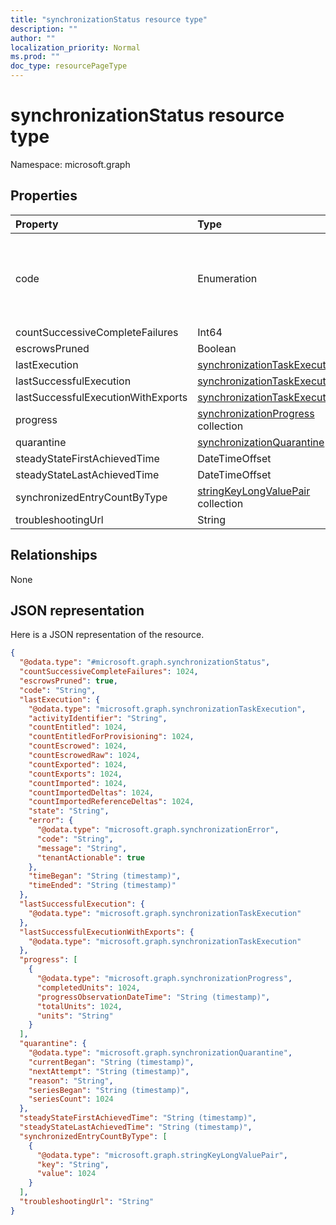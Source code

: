 ```yaml
---
title: "synchronizationStatus resource type"
description: ""
author: ""
localization_priority: Normal
ms.prod: ""
doc_type: resourcePageType
---
```


# synchronizationStatus resource type


Namespace: microsoft.graph



## Properties
|Property|Type|Description|
|:---|:---|:---|
|code|Enumeration|. Possible values are: `NotConfigured`, `NotRun`, `Active`, `Paused`, `Quarantine`.|
|countSuccessiveCompleteFailures|Int64||
|escrowsPruned|Boolean||
|lastExecution|[synchronizationTaskExecution](../resources/synchronizationtaskexecution.md)||
|lastSuccessfulExecution|[synchronizationTaskExecution](../resources/synchronizationtaskexecution.md)||
|lastSuccessfulExecutionWithExports|[synchronizationTaskExecution](../resources/synchronizationtaskexecution.md)||
|progress|[synchronizationProgress](../resources/synchronizationprogress.md) collection||
|quarantine|[synchronizationQuarantine](../resources/synchronizationquarantine.md)||
|steadyStateFirstAchievedTime|DateTimeOffset||
|steadyStateLastAchievedTime|DateTimeOffset||
|synchronizedEntryCountByType|[stringKeyLongValuePair](../resources/stringkeylongvaluepair.md) collection||
|troubleshootingUrl|String||

## Relationships
None

## JSON representation
Here is a JSON representation of the resource.
<!-- {
  "blockType": "resource",
  "@odata.type": "microsoft.graph.synchronizationStatus"
}
-->
``` json
{
  "@odata.type": "#microsoft.graph.synchronizationStatus",
  "countSuccessiveCompleteFailures": 1024,
  "escrowsPruned": true,
  "code": "String",
  "lastExecution": {
    "@odata.type": "microsoft.graph.synchronizationTaskExecution",
    "activityIdentifier": "String",
    "countEntitled": 1024,
    "countEntitledForProvisioning": 1024,
    "countEscrowed": 1024,
    "countEscrowedRaw": 1024,
    "countExported": 1024,
    "countExports": 1024,
    "countImported": 1024,
    "countImportedDeltas": 1024,
    "countImportedReferenceDeltas": 1024,
    "state": "String",
    "error": {
      "@odata.type": "microsoft.graph.synchronizationError",
      "code": "String",
      "message": "String",
      "tenantActionable": true
    },
    "timeBegan": "String (timestamp)",
    "timeEnded": "String (timestamp)"
  },
  "lastSuccessfulExecution": {
    "@odata.type": "microsoft.graph.synchronizationTaskExecution"
  },
  "lastSuccessfulExecutionWithExports": {
    "@odata.type": "microsoft.graph.synchronizationTaskExecution"
  },
  "progress": [
    {
      "@odata.type": "microsoft.graph.synchronizationProgress",
      "completedUnits": 1024,
      "progressObservationDateTime": "String (timestamp)",
      "totalUnits": 1024,
      "units": "String"
    }
  ],
  "quarantine": {
    "@odata.type": "microsoft.graph.synchronizationQuarantine",
    "currentBegan": "String (timestamp)",
    "nextAttempt": "String (timestamp)",
    "reason": "String",
    "seriesBegan": "String (timestamp)",
    "seriesCount": 1024
  },
  "steadyStateFirstAchievedTime": "String (timestamp)",
  "steadyStateLastAchievedTime": "String (timestamp)",
  "synchronizedEntryCountByType": [
    {
      "@odata.type": "microsoft.graph.stringKeyLongValuePair",
      "key": "String",
      "value": 1024
    }
  ],
  "troubleshootingUrl": "String"
}
```

